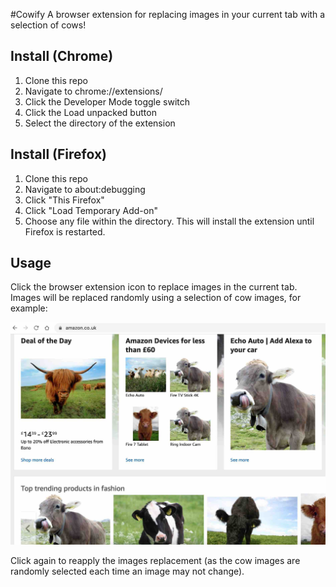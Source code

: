 #Cowify
A browser extension for replacing images in your current tab with a selection of cows!

## Install (Chrome)
1. Clone this repo
1. Navigate to chrome://extensions/
1. Click the Developer Mode toggle switch
1. Click the Load unpacked button
1. Select the directory of the extension

## Install (Firefox)
1. Clone this repo
1. Navigate to about:debugging
1. Click "This Firefox"
1. Click "Load Temporary Add-on"
1. Choose any file within the directory. This will install the extension until Firefox is restarted.

## Usage
Click the browser extension icon to replace images in the current tab. Images will be replaced randomly using a
  selection of cow images, for example:

![Amazon screenshot with cows replacing the product images](amazon_screenshot.jpg?raw=true "Amazon website with cows")

 Click again to reapply the images replacement (as the cow images are randomly selected each time an image may not
  change). 